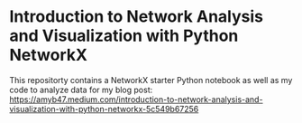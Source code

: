 # Introduction to Network Analysis and Visualization with Python NetworkX

This repositorty contains a NetworkX starter Python notebook as well as my code to analyze data for my blog post: https://amyb47.medium.com/introduction-to-network-analysis-and-visualization-with-python-networkx-5c549b67256


